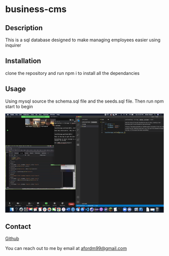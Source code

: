 
# business-cms

## Description 
This is a sql database designed to make managing employees easier using inquirer

## Installation
clone the repository and run npm i to install all the dependancies 
## Usage
Using mysql source the schema.sql file and the seeds.sql file.  Then run npm start to begin

![](./image.png)

## Contact
[Github](https://github.com/XXLZopes)

You can reach out to me by email at afordm99@gmail.com
